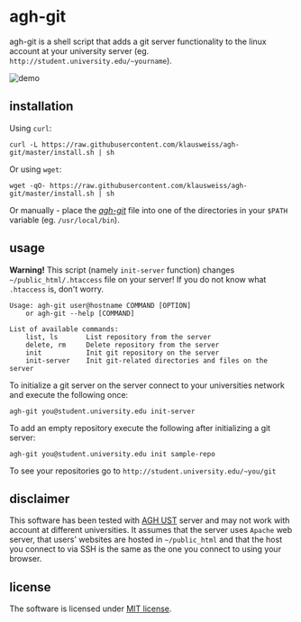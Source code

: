 # agh-git

agh-git is a shell script that adds a git server functionality to the linux account at your university server (eg. `http://student.university.edu/~yourname`).

![demo](https://klausweiss.github.io/agh-git/demo.svg)

## installation

Using `curl`:

    curl -L https://raw.githubusercontent.com/klausweiss/agh-git/master/install.sh | sh
    
Or using `wget`:

    wget -qO- https://raw.githubusercontent.com/klausweiss/agh-git/master/install.sh | sh
    
Or manually - place the *[agh-git](https://github.com/klausweiss/agh-git/blob/master/agh-git)* file into one of the directories in your `$PATH` variable (eg. `/usr/local/bin`).


## usage

**Warning!** This script (namely `init-server` function) changes `~/public_html/.htaccess` file on your server! If you do not know what `.htaccess` is, don't worry.


    Usage: agh-git user@hostname COMMAND [OPTION]
        or agh-git --help [COMMAND]

    List of available commands:
        list, ls       List repository from the server
        delete, rm     Delete repository from the server
        init           Init git repository on the server
        init-server    Init git-related directories and files on the server


To initialize a git server on the server connect to your universities network and execute the following once:

    agh-git you@student.university.edu init-server
    
To add an empty repository execute the following after initializing a git server:

    agh-git you@student.university.edu init sample-repo
    
To see your repositories go to `http://student.university.edu/~you/git`

## disclaimer

This software has been tested with [AGH UST](http://www.agh.edu.pl) server and may not work with account at different universities. It assumes that the server uses `Apache` web server, that users' websites are hosted in `~/public_html` and that the host you connect to via SSH is the same as the one you connect to using your browser.


## license

The software is licensed under [MIT license](https://opensource.org/licenses/MIT).

